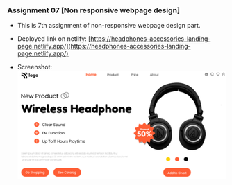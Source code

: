 ### Assignment 07 [Non responsive webpage design]

- This is 7th assignment of non-responsive webpage design part.
- Deployed link on netlify:
  [https://headphones-accessories-landing-page.netlify.app/](https://headphones-accessories-landing-page.netlify.app/)
  
 - Screenshot:
   ![Snapshot of entire page](https://github.com/govind-magar-999/webpage-assignment-07/blob/main/thumbnail.png)
